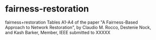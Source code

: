 # fairness-restoration
fairness+restoration 
Tables A1-A4 of the paper "A Fairness-Based Approach to Network Restoration", by 
Claudio M. Rocco, Destenie Nock, and Kash Barker, Member, IEEE
submitted to XXXXX
